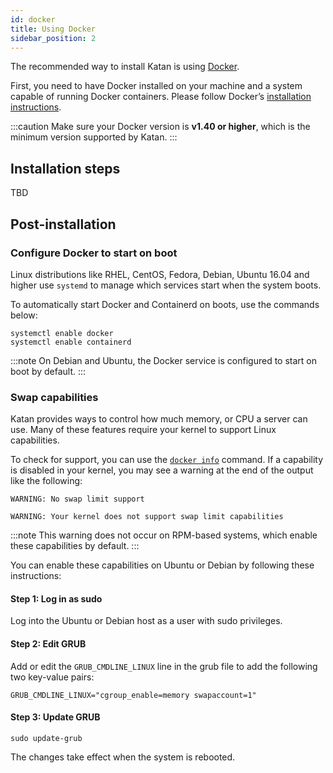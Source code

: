 ```yaml
---
id: docker
title: Using Docker
sidebar_position: 2
---
```


The recommended way to install Katan is using
[Docker](https://www.docker.com/).

First, you need to have Docker installed on your machine and a system capable of running Docker 
containers.
Please follow Docker’s [installation
instructions](https://docs.docker.com/get-docker/).

:::caution
Make sure your Docker version is **v1.40 or higher**, which is the minimum version supported by 
Katan.
:::

## Installation steps
TBD

## Post-installation
### Configure Docker to start on boot
Linux distributions like RHEL, CentOS, Fedora, Debian, Ubuntu 16.04 and higher use `systemd` to 
manage which services start when the system boots.

To automatically start Docker and Containerd on boots, use the commands below:
```shell
systemctl enable docker
systemctl enable containerd
```

:::note
On Debian and Ubuntu, the Docker service is configured to start on boot by default.
:::


### Swap capabilities
Katan provides ways to control how much memory, or CPU a server can use.
Many of these features require your kernel to support Linux capabilities.

To check for support, you can use the 
[`docker info`](https://docs.docker.com/engine/reference/commandline/info/) command.  If a 
capability is disabled in your kernel, you may see a warning at the end of the output like the
following:
```
WARNING: No swap limit support
```
```
WARNING: Your kernel does not support swap limit capabilities
```

:::note
This warning does not occur on RPM-based systems, which enable these capabilities by default.
:::

You can enable these capabilities on Ubuntu or Debian by following these instructions:

#### Step 1: Log in as sudo
Log into the Ubuntu or Debian host as a user with sudo privileges.

#### Step 2: Edit GRUB
Add or edit the `GRUB_CMDLINE_LINUX` line in the grub file to add the following two key-value 
pairs:
```properties title="/etc/default/grub"
GRUB_CMDLINE_LINUX="cgroup_enable=memory swapaccount=1"
```

#### Step 3: Update GRUB
```shell
sudo update-grub
```

The changes take effect when the system is rebooted.
